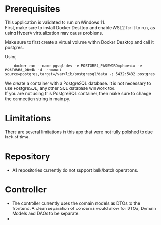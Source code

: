 # Prerequisites

This application is validated to run on Windows 11.  
First, make sure to install Docker Desktop and enable WSL2 for it to run, as using HyperV virtualization may cause problems.  

Make sure to first create a virtual volume within Docker Desktop and call it postgres. 

Using 
````
    docker run --name pgsql-dev -e POSTGRES_PASSWORD=phoenix -e POSTGRES_DB=db -d  --mount source=postgres,target=/var/lib/postgresql/data -p 5432:5432 postgres
````

We create a container with a PostgreSQL database. It is not necessary to use PostgreSQL, any other SQL database will work too.  
If you are not using this PostgreSQL container, then make sure to change the connection string in main.py.

# Limitations
There are several limitations in this app that were not fully polished to due lack of time.  

 # Repository
- All repositories currently do not support bulk/batch operations.

# Controller
- The controller currently uses the domain models as DTOs to the frontend. A clean separation of concerns would allow for DTOs, Domain Models and DAOs to be separate.  
- 